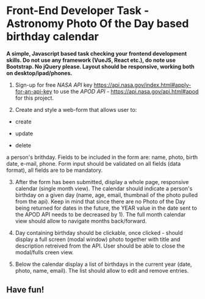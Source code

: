 # Front-End Developer Task -  Astronomy Photo Of the Day based birthday calendar

**A simple, Javascript based task checking your frontend development skills. Do not use any framework (VueJS, React etc.), do note use Bootstrap. No jQuery please. Layout should be responsive, working both on desktop/ipad/phones.**


1. Sign-up for free *NASA API* key https://api.nasa.gov/index.html#apply-for-an-api-key
to use the *APOD API* - https://api.nasa.gov/api.html#apod for this project.

2. Create and style a web-form that allows user to:

* create

* update

* delete 

a person's brithday. 
Fields to be included in the form are: name, photo, birth date, e-mail, phone.
Form input should be validated on all fields (data format), all fields are to be mandatory.

3. After the form has been submitted, display a whole page, responsive calendar  (single month view).
The calendar should indicate a person's birthday on a given day (name, age, email, thumbnail of the photo pulled from the api).
Keep in mind that since there are no Photo of the Day being returned for dates in the future, the YEAR value in the date sent to the APOD API needs to be decreased by 1).
The full month calendar view should allow to navigate months back/forward. 

4. Day containing birthday should be clickable, once clicked - should display a full screen (modal window) photo together with title and description retreived from the API. User should be able to close the modal/fulls creen view.

5. Below the calendar display a list of birthdays in the current year (date, photo, name, email). The list should allow to edit and remove entries.


## Have fun!
